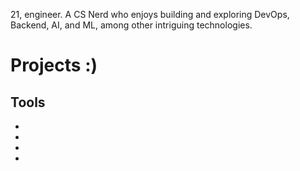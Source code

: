 <!-- ![SVG](https://readme-typing-svg.herokuapp.com?font=poppins&weight=500&size=45&pause=1200&color=FABD2F&center=true&vCenter=true&width=1100&height=100&lines=++Hello+World+%F0%9F%91%8B%F0%9F%8F%BC%2C+I'm+Jagjeevan+Here!++;++AI+-+ML+and+Backend+Engineer++;++Building+Robust+AI+-+Powered+Systems++) -->
21, engineer. A CS Nerd who enjoys building and exploring DevOps, Backend, AI, and ML, among other intriguing technologies.

# Projects :)

## Tools
-
-
-
-
